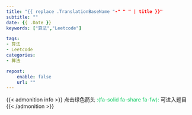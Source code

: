 ```yaml
---
title: "{{ replace .TranslationBaseName "-" " " | title }}"
subtitle: ""
date: {{ .Date }}
keywords: ["算法","Leetcode"]

tags:
- 算法
- Leetcode
categories:
- 算法

repost:
    enable: false
    url: ""
---
```

{{< admonition info >}}
点击绿色箭头 <font color="#13ce66">:(fa-solid fa-share fa-fw):</font> 可进入题目
{{< /admonition >}}
